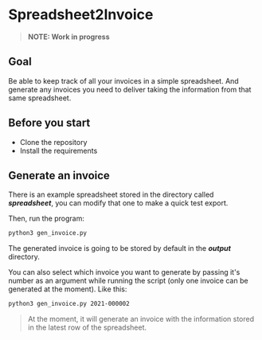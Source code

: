 # Spreadsheet2Invoice

> **NOTE: Work in progress**

## Goal

Be able to keep track of all your invoices in a simple spreadsheet. And generate any invoices you need to deliver taking the information from that same spreadsheet.

## Before you start

- Clone the repository
- Install the requirements

## Generate an invoice

There is an example spreadsheet stored in the directory called ***spreadsheet***, you can modify that one to make a quick test export.

Then, run the program:

```bash
python3 gen_invoice.py
```

The generated invoice is going to be stored by default in the ***output*** directory.

You can also select which invoice you want to generate by passing it's number as an argument while running the script (only one invoice can be generated at the moment). Like this:

```bash
python3 gen_invoice.py 2021-000002
```

> At the moment, it will generate an invoice with the information stored in the latest row of the spreadsheet.
